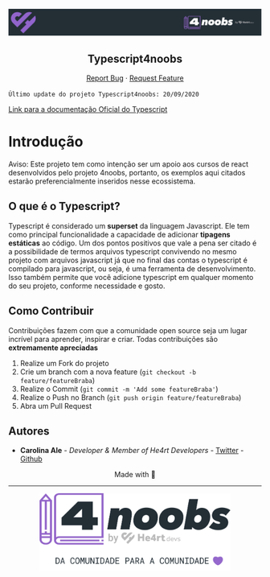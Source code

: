 <p align="center">
  <a href="https://github.com/he4rt/4noobs" target="_blank">
    <img src="./.github/images/header_4noobs.svg">
  </a>
</p>

<p align="center">
  <h2 align="center">Typescript4noobs</h2>
  
  <p align="center">
    <a href="https://github.com/Carolis/typescript4noobs/issues">Report Bug</a>
    ·
    <a href="https://github.com/Carolis/typescript4noobs/issues">Request Feature</a>
  </p>
</p>

`Último update do projeto Typescript4noobs: 20/09/2020`

[Link para a documentação Oficial do Typescript](https://www.typescriptlang.org/docs) 


# Introdução
 
Aviso: Este projeto tem como intenção ser um apoio aos cursos de react desenvolvidos pelo projeto 4noobs, portanto, os exemplos aqui citados estarão preferencialmente inseridos nesse ecossistema.

## O que é o Typescript?

Typescript é considerado um **superset** da linguagem Javascript. Ele tem como  principal funcionalidade a capacidade de adicionar **tipagens estáticas** ao código. 
Um dos pontos positivos que vale a pena ser citado é a possibilidade de termos arquivos typescript convivendo no mesmo projeto com arquivos javascript já que no final das contas o typescript é compilado para javascript, ou seja, é uma ferramenta de desenvolvimento. Isso também permite que você adicione typescript em qualquer momento do seu projeto, conforme necessidade e gosto.

## Como Contribuir

Contribuições fazem com que a comunidade open source seja um lugar incrível para aprender, inspirar e criar. Todas contribuições
são **extremamente apreciadas**

1. Realize um Fork do projeto
2. Crie um branch com a nova feature (`git checkout -b feature/featureBraba`)
3. Realize o Commit (`git commit -m 'Add some featureBraba'`)
4. Realize o Push no Branch (`git push origin feature/featureBraba`)
5. Abra um Pull Request

## Autores

- **Carolina Ale** - _Developer & Member of He4rt Developers_  - [Twitter](https://twitter.com/caroliscaroles) - [Github](https://github.com/Carolis)

<p align="center">Made with 💜</p>

---

<p align="center">
  <a href="https://github.com/he4rt/4noobs" target="_blank">
    <img src="./.github/images/footer_4noobs.svg" width="380">
  </a>
</p>